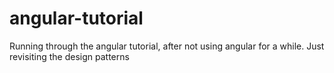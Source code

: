 # angular-tutorial
Running through the angular tutorial, after not using angular for a while. Just revisiting the design patterns
